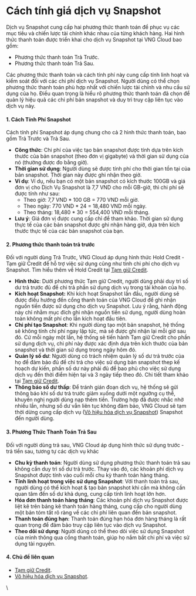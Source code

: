 # Cách tính giá dịch vụ Snapshot

Dịch vụ Snapshot cung cấp hai phương thức thanh toán để phục vụ các mục tiêu và chiến lược tài chính khác nhau của từng khách hàng. Hai hình thức thanh toán được triển khai cho dịch vụ Snapshot tại VNG Cloud bao gồm:

* Phương thức thanh toán Trả Trước.
* Phương thức thanh toán Trả Sau.

Các phương thức thanh toán và cách tính phí này cung cấp tính linh hoạt và kiểm soát đối với các chi phí dịch vụ Snapshot. Người dùng có thể chọn phương thức thanh toán phù hợp nhất với chiến lược tài chính và nhu cầu sử dụng của họ. Điều quan trọng là hiểu rõ phương thức thanh toán đã chọn để quản lý hiệu quả các chi phí bản snapshot và duy trì truy cập liên tục vào dịch vụ này.

#### **1. Cách Tính Phí Snapshot** <a href="#cachtinhgiadichvusnapshot-1.cachtinhphisnapshot" id="cachtinhgiadichvusnapshot-1.cachtinhphisnapshot"></a>

Cách tính phí Snapshot áp dụng chung cho cả 2 hình thức thanh toán, bao gồm Trả Trước và Trả Sau.

* **Công thức**: Chi phí của việc tạo bản snapshot được tính dựa trên kích thước của bản snapshot (theo đơn vị gigabyte) và thời gian sử dụng của nó (thường được đo bằng giờ).
* **Thời gian sử dụng**: Người dùng sẽ được tính phí cho thời gian tồn tại của bản snapshot. Thời gian này được ghi nhận theo giờ.
* **Ví dụ**: Ví dụ, nếu bạn có một bản snapshot có kích thước 100GB và giá đơn vị cho Dịch Vụ Snapshot là 7,7 VND cho mỗi GB-giờ, thì chi phí sẽ được tính như sau:
  * Theo giờ: 7,7 VND \* 100 GB = 770 VND mỗi giờ.
  * Theo ngày: 770 VND \* 24 = 18,480 VND mỗi ngày.
  * Theo tháng: 18,480 \* 30 = 554,400 VND mỗi tháng.
* **Lưu ý**: Giá đơn vị được cung cấp chỉ để tham khảo. Thời gian sử dụng thực tế của các bản snapshot được ghi nhận hàng giờ, dựa trên kích thước thực tế của các bản snapshot của bạn.

#### 2. Phương thức thanh toán trả trước <a href="#cachtinhgiadichvusnapshot-2.phuongthucthanhtoantratruoc" id="cachtinhgiadichvusnapshot-2.phuongthucthanhtoantratruoc"></a>

Đối với người dùng Trả Trước, VNG Cloud áp dụng hình thức Hold Credit - Tạm giữ Credit để hỗ trợ việc sử dụng cũng như tính chi phí cho dịch vụ Snapshot. Tìm hiểu thêm về Hold Credit tại [Tạm giữ Credit](https://docs.vngcloud.vn/pages/viewpage.action?pageId=49649319).

* **Hình thức**: Dưới phương thức Tạm giữ Credit, người dùng phải duy trì số dư trả trước đủ để chi trả phần sử dụng dịch vụ trong tài khoản của họ.
* **Kích hoạt Snapshot:** Khi kích hoạt Snapshot lần đầu, người dùng sẽ được điều hướng đến cổng thanh toán của VNG Cloud để ghi nhận nguồn tiền được sử dụng cho dịch vụ Snapshot. Lưu ý rằng, hành động này chỉ nhằm mục đích ghi nhận nguồn tiền sử dụng, người dùng hoàn toàn không mất phí cho lần kích hoạt đầu tiên.
* **Chi phí tạo Snapshot**: Khi người dùng tạo một bản snapshot, hệ thống sẽ không tính chi phí ngay lập tức, mà sẽ được ghi nhận lại mỗi giờ sau đó. Cứ mỗi ngày một lần, hệ thống sẽ tiến hành Tạm giữ Credit cho phần sử dụng dịch vụ, chi phí này được xác định dựa trên kích thước của bản snapshot và thời gian sử dụng trong ngày hôm đó.
* **Quản lý số dư**: Người dùng có trách nhiệm quản lý số dư trả trước của họ để đảm bảo đủ để chi trả cho việc sử dụng bản snapshot thep kế hoạch dự kiến, phần số dư này phải đủ để bao phủ cho việc sử dụng dịch vụ đến thời điểm hiện tại và 3 ngày tiếp theo đó. Chi tiết tham khảo tại [Tạm giữ Credit](https://docs.vngcloud.vn/pages/viewpage.action?pageId=49649319).
* **Thông báo số dư thấp**: Để tránh gián đoạn dịch vụ, hệ thống sẽ gửi thông báo khi số dư trả trước giảm xuống dưới một ngưỡng cụ thể, khuyến nghị người dùng nạp thêm tiền. Trường hợp đã được nhắc nhở nhiều lần, nhưng số dư vẫn liên tục không đảm bảo, VNG Cloud sẽ tạm thời dừng cung cấp dịch vụ ([Vô hiệu hóa dịch vụ Snapshot](https://docs.vngcloud.vn/pages/viewpage.action?pageId=64554015)) Snapshot đến người dùng.

#### **3. Phương Thức Thanh Toán Trả Sau** <a href="#cachtinhgiadichvusnapshot-3.phuongthucthanhtoantrasau" id="cachtinhgiadichvusnapshot-3.phuongthucthanhtoantrasau"></a>

Đối với người dùng trả sau, VNG Cloud áp dụng hình thức sử dụng trước - trả tiền sau, tương tự các dịch vụ khác

* **Chu kỳ thanh toán**: Người dùng sử dụng phương thức thanh toán trả sau không cần duy trì số dư trả trước. Thay vào đó, các khoản phí dịch vụ Snapshot được tính vào cuối mỗi chu kỳ thanh toán hàng tháng.
* **Tính linh hoạt trong việc sử dụng Snapshot**: Với thanh toán trả sau, người dùng có thể kích hoạt & tạo bản snapshot khi cần mà không cần quan tâm đến số dư khả dụng, cung cấp tính linh hoạt lớn hơn.
* **Hóa đơn thanh toán hàng tháng**: Các khoản phí dịch vụ Snapshot được liệt kê trên bảng kê thanh toán hàng tháng, cung cấp cho người dùng một bản tóm tắt rõ ràng về các chi phí liên quan đến bản snapshot.
* **Thanh toán đúng hạn**: Thanh toán đúng hạn hóa đơn hàng tháng là rất quan trọng để đảm bảo truy cập liên tục vào dịch vụ Snapshot.
* **Theo dõi sử dụng**: Người dùng có thể theo dõi việc sử dụng Snapshot của mình thông qua cổng thanh toán, giúp họ nắm bắt chi phí và việc sử dụng tài nguyên.

#### 4. Chủ đề liên quan <a href="#cachtinhgiadichvusnapshot-4.chudelienquan" id="cachtinhgiadichvusnapshot-4.chudelienquan"></a>

* [Tạm giữ Credit](https://docs.vngcloud.vn/pages/viewpage.action?pageId=49649319).
* [Vô hiệu hóa dịch vụ Snapshot](https://docs.vngcloud.vn/pages/viewpage.action?pageId=64554015).

\
